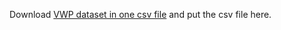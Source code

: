 Download [VWP dataset in one csv file](https://huggingface.co/datasets/tonyhong/vwp/blob/main/vwp-v2.1.csv) and put the csv file here. 
